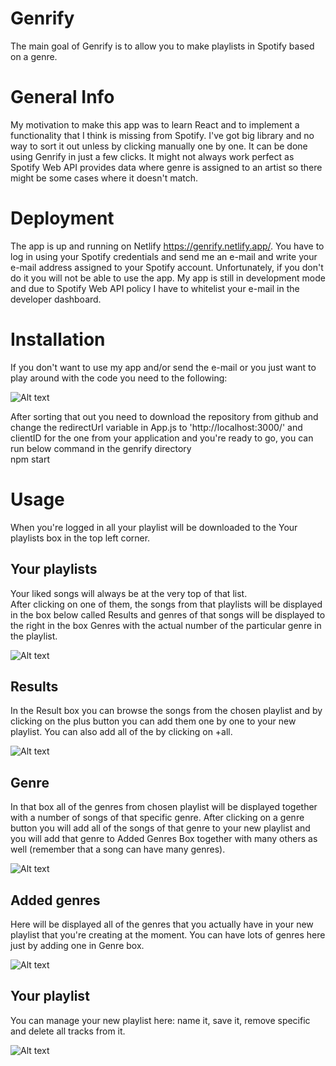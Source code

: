 # Genrify 
The main goal of Genrify is to allow you to make playlists in Spotify based on a genre. 
# General Info
My motivation to make this app was to learn React and to implement a functionality that I think is missing from Spotify. I've got big library and no way to sort it out unless by clicking manually one by one. It can be done using Genrify in just a few clicks.
It might not always work perfect as Spotify Web API provides data where genre is assigned to an artist so there might be some cases where it doesn't match.
# Deployment
The app is up and running on Netlify https://genrify.netlify.app/. You have to log in using your Spotify credentials and send me an e-mail and write your e-mail address assigned to your Spotify account. Unfortunately, if you don't do it you will not be able to use the app. My app is still in development mode and due to Spotify Web API policy I have to whitelist your e-mail in the developer dashboard.
# Installation
If you don't want to use my app and/or send the e-mail or you just want to play around with the code you need to the following:

![Alt text](readme_images\spotify_screen_black.png "Title")

After sorting that out you need to download the repository from github and change the redirectUrl variable in App.js to 'http://localhost:3000/' and clientID for the one from your application and you're ready to go, you can run below command in the genrify directory\
npm start

# Usage
When you're logged in all your playlist will be downloaded to the Your playlists box in the top left corner.

## Your playlists
Your liked songs will always be at the very top of that list.\
After clicking on one of them, the songs from that playlists will be displayed in the box below called Results and genres of that songs will be displayed to the right in the box Genres with the actual number of the particular genre in the playlist.

![Alt text](readme_images\yourplaylists.png "Title")

## Results
In the Result box you can browse the songs from the chosen playlist and by clicking on the plus button you can add them one by one to your new playlist. You can also add all of the by clicking on +all.

![Alt text](readme_images\results.png "Title")

## Genre
In that box all of the genres from chosen playlist will be displayed together with a number of songs of that specific genre. After clicking on a genre button you will add all of the songs of that genre to your new playlist and you will add that genre to Added Genres Box together with many others as well (remember that a song can have many genres).

![Alt text](readme_images\genres.png "Title")

## Added genres
Here will be displayed all of the genres that you actually have in your new playlist that you're creating at the moment. You can have lots of genres here just by adding one in Genre box.

![Alt text](readme_images\added_genres.png "Title")

## Your playlist
You can manage your new playlist here: name it, save it, remove specific and delete all tracks from it.

![Alt text](readme_images\new_playlist.png "Title")